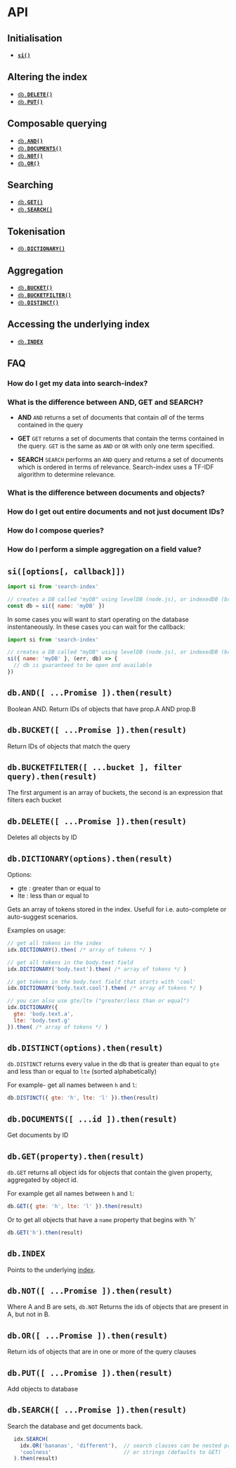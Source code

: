 # API


## Initialisation
* <a href="#si"><code><b>si()</b></code></a>

## Altering the index
* <a href="#DELETE"><code>db.<b>DELETE()</b></code></a>
* <a href="#PUT"><code>db.<b>PUT()</b></code></a>

## Composable querying
* <a href="#AND"><code>db.<b>AND()</b></code></a>
* <a href="#DOCUMENTS"><code>db.<b>DOCUMENTS()</b></code></a>
* <a href="#NOT"><code>db.<b>NOT()</b></code></a>
* <a href="#OR"><code>db.<b>OR()</b></code></a>

## Searching
* <a href="#GET"><code>db.<b>GET()</b></code></a>
* <a href="#SEARCH"><code>db.<b>SEARCH()</b></code></a>

## Tokenisation
* <a href="#DICTIONARY"><code>db.<b>DICTIONARY()</b></code></a>

## Aggregation
* <a href="#BUCKET"><code>db.<b>BUCKET()</b></code></a>
* <a href="#BUCKETFILTER"><code>db.<b>BUCKETFILTER()</b></code></a>
* <a href="#DISTINCT"><code>db.<b>DISTINCT()</b></code></a>

## Accessing the underlying index
* <a href="#INDEX"><code>db.<b>INDEX</b></code></a>


## FAQ

### How do I get my data into search-index?

### What is the difference between AND, GET and SEARCH?

* **AND** `AND` returns a set of documents that contain *all* of the
terms contained in the query

* **GET** `GET` returns a set of documents that contain the terms
contained in the query. `GET` is the same as `AND` or `OR` with only
one term specified.

* **SEARCH** `SEARCH` performs an `AND` query and returns a set of
documents which is ordered in terms of relevance. Search-index uses a
TF-IDF algorithm to determine relevance.


### What is the difference between documents and objects?

### How do I get out entire documents and not just document IDs?

### How do I compose queries?

### How do I perform a simple aggregation on a field value?


<a name="si"></a>

## `si([options[, callback]])`

```javascript
import si from 'search-index'

// creates a DB called "myDB" using levelDB (node.js), or indexedDB (browser)
const db = si({ name: 'myDB' })
```

In some cases you will want to start operating on the database
instentaneously. In these cases you can wait for the callback:

```javascript
import si from 'search-index'

// creates a DB called "myDB" using levelDB (node.js), or indexedDB (browser)
si({ name: 'myDB' }, (err, db) => {
  // db is guaranteed to be open and available
})
```


<a name="AND"></a>

## `db.AND([ ...Promise ]).then(result)`

Boolean AND. Return IDs of objects that have prop.A AND prop.B


<a name="BUCKET"></a>

## `db.BUCKET([ ...Promise ]).then(result)`

Return IDs of objects that match the query


<a name="BUCKETFILTER"></a>

## `db.BUCKETFILTER([ ...bucket ], filter query).then(result)`

The first argument is an array of buckets, the second is an expression
that filters each bucket


<a name="DELETE"></a>

## `db.DELETE([ ...Promise ]).then(result)`

Deletes all objects by ID


<a name="DICTIONARY"></a>

## `db.DICTIONARY(options).then(result)`

Options:

* gte : greater than or equal to
* lte : less than or equal to

Gets an array of tokens stored in the index. Usefull for i.e. auto-complete or auto-suggest scenarios.

Examples on usage:

```javascript
// get all tokens in the index
idx.DICTIONARY().then( /* array of tokens */ )

// get all tokens in the body.text field
idx.DICTIONARY('body.text').then( /* array of tokens */ )

// get tokens in the body.text field that starts with 'cool'
idx.DICTIONARY('body.text.cool').then( /* array of tokens */ )

// you can also use gte/lte ("greater/less than or equal")
idx.DICTIONARY({
  gte: 'body.text.a',
  lte: 'body.text.g'
}).then( /* array of tokens */ )
```


<a name="DISTINCT"></a>

## `db.DISTINCT(options).then(result)`

`db.DISTINCT` returns every value in the db that is greater than equal
to `gte` and less than or equal to `lte` (sorted alphabetically)

For example- get all names between `h` and `l`:

```javascript
db.DISTINCT({ gte: 'h', lte: 'l' }).then(result)
```

<a name="DOCUMENTS"></a>

## `db.DOCUMENTS([ ...id ]).then(result)`

Get documents by ID


<a name="GET"></a>

## `db.GET(property).then(result)`

`db.GET` returns all object ids for objects that contain the given
property, aggregated by object id.

For example get all names between `h` and `l`:

```javascript
db.GET({ gte: 'h', lte: 'l' }).then(result)
```

Or to get all objects that have a `name` property that begins with 'h'

```javascript
db.GET('h').then(result)
```


<a name="INDEX"></a>

## `db.INDEX`

Points to the underlying [index](https://github.com/fergiemcdowall/fergies-inverted-index/).


<a name="NOT"></a>

## `db.NOT([ ...Promise ]).then(result)`

Where A and B are sets, `db.NOT` Returns the ids of objects that are
present in A, but not in B.


<a name="OR"></a>

## `db.OR([ ...Promise ]).then(result)`

Return ids of objects that are in one or more of the query clauses


<a name="PUT"></a>

## `db.PUT([ ...Promise ]).then(result)`

Add objects to database


<a name="SEARCH"></a>

## `db.SEARCH([ ...Promise ]).then(result)`

Search the database and get documents back. 

```javascript
  idx.SEARCH(
    idx.OR('bananas', 'different'),  // search clauses can be nested promises
    'coolness'                       // or strings (defaults to GET)
  ).then(result)
```
